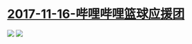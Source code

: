 # [2017-11-16-哔哩哔哩篮球应援团](https://www.bilibili.com/blackboard/activity-sharks2018-cheer-m.html)
![](https://bilicover2017.github.io/Android/2017-11-16-哔哩哔哩篮球应援团.jpg)
![](https://bilicover2017.github.io/iOS/2017-11-16.jpg)